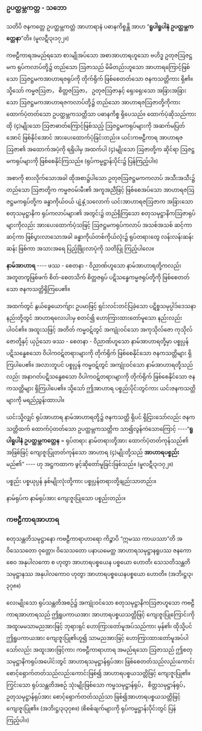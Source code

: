 ### ဥပတ္ထမ္ဘကတ္တ - သဘော

သတိပိ ဇနကတ္တေ ဥပတ္ထမ္ဘကတ္တံ အာဟာရာနံ ပဓာနကိစ္စန္တိ အာဟ “**ရူပါရူပါနံ ဥပတ္ထမ္ဘကတ္တေနာ**”တိ။
(မူလဋီ၊၃၊၁၇၂။)

ကဗဠီကာရအမည်ရသော စားမျိုအပ်သော အစာအာဟာရဟူသော ဗဟိဒ္ဓ ဥတုဇဩဇဋ္ဌမက ရုပ်ကလာပ်တို့၌ တည်သော ဩဇာသည် မိမိတည်းဟူသော အာဟာရကြောင့်ဖြစ်သော ဩဇဋ္ဌမကအာဟာရဇရုပ်ကို တိုက်ရိုက် ဖြစ်စေတတ်သော ဇနကသတ္တိကား ရှိ၏။ 
သို့သော် ကမ္မဇဩဇာ， စိတ္တဇဩဇာ， ဥတုဇဩဇာနှင့် ရှေးရှေးသော အခြားအခြားသော ဩဇဋ္ဌမကအာဟာရဇကလာပ်တို့၌ တည်သော အာဟာရဇဩဇာတို့ကိုကား ထောက်ပံ့တတ်သော ဥပတ္ထမ္ဘကသတ္တိသာ ပဓာနကိစ္စ ရှိပေသည်။ 
ထောက်ပံ့ဆိုသည်ကား ထို (၄)မျိုးသော ဩဇာဓာတ်ကြောင့်ဖြစ်သည့် ဩဇဋ္ဌမကရုပ်များကို အဆက်မပြတ်အောင် ဖြစ်နိုင်အောင် အားပေးထောက်ပံ့ခြင်းတည်း။ 
ယင်းကဗဠီကာရ အာဟာရဇဩဇာ၏ အထောက်အပံ့ကို ရရှိပါမှ အထက်ပါ (၄)မျိုးသော ဩဇာတို့က ဆိုင်ရာ ဩဇဋ္ဌမကရုပ်များကို ဖြစ်စေနိုင်ကြသည်။ (ရုပ်ကမ္မဋ္ဌာန်းပိုင်း၌ ပြန်ကြည့်ပါ။)

အစာကို စားလိုက်သောအခါ ထိုအစာ၌ပါသော ဥတုဇဩဇဋ္ဌမကကလာပ် အသီးအသီး၌ တည်သော ဩဇာတို့က ကမ္မဇဝမ်းမီး၏ အကူအညီဖြင့် ဖြစ်စေအပ်သော အာဟာရဇဩဇဋ္ဌမကရုပ်တို့က ခန္ဓာကိုယ်ဝယ် ပျံ့နှံ့သလောက် ယင်းအာဟာရဇဩဇာက အခြားသော စတုသမုဋ္ဌာနိက ရုပ်ကလာပ်များ၏ အတွင်း၌ တည်ရှိကြသော စတုသမုဋ္ဌာနိကဩဇာရုပ်များကိုလည်း အားပေးထောက်ပံ့သဖြင့် ဩဇဋ္ဌမကရုပ်ကလာပ် အသစ်အသစ် ဆင့်ကာဆင့်ကာ ဖြစ်ပွားလာသောအခါ ခန္ဓာကိုယ်တစ်ကိုယ်လုံး၌ ရုပ်တရားတွေ လန်းလန်းဆန်းဆန်း ဖြစ်ကာ အသားအရေ ပြည့်ဖြိုးလာပုံကို သတိပြု ကြည့်ပါလေ။

**နာမ်အာဟာရ** ---- ဖဿ - စေတနာ - ဝိညာဏ်ဟူသော နာမ်အာဟာရတို့ကလည်း အတူတကွဖြစ်ဖက် စိတ်-စေတသိက် စိတ္တဇရုပ် ပဋိသန္ဓေကမ္မဇရုပ်တို့ကို ဖြစ်စေတတ်သော ဇနကသတ္တိရှိကြပေ၏။

အထက်တွင် နွယ်ခွေယောက်ျား ဥပမာဖြင့် ရှင်းလင်းတင်ပြခဲ့သော ပဋိစ္စသမုပ္ပါဒ်ဒေသနာနည်းတို့တွင် အာဟာရလေးပါးမှ စတင်၍ ဟောကြားထားတော်မူသော နည်းလည်းပါဝင်၏။ 
အထူးသဖြင့် အတိတ် ကမ္မဝဋ်တွင် အကျုံးဝင်သော အကုသိုလ်ဇော ကုသိုလ်ဇောတို့နှင့် ယှဉ်သော ဖဿ - စေတနာ - ဝိညာဏ်ဟူသော နာမ်အာဟာရတို့မှာ ပစ္စုပ္ပန်ပဋိသန္ဓေစသော ဝိပါကဝဋ်တရားများကို တိုက်ရိုက် ဖြစ်စေနိုင်သော ဇနကသတ္တိများ ရှိကြပါပေ၏။ 
အလားတူပင် ပစ္စုပ္ပန် ကမ္မဝဋ်တွင် အကျုံးဝင်သော နာမ်အာဟာရတို့သည်လည်း အနာဂတ်ပဋိသန္ဓေစသော ဝိပါကဝဋ်တရားများကို တိုက်ရိုက် ဖြစ်စေနိုင်သော ဇနကသတ္တိများ ရှိကြပါပေ၏။ 
သို့သော် ဤအာဟာရ ပစ္စည်းပိုင်းတွင်ကား ယင်းဇနကသတ္တိများကို မရည်ညွှန်းထားပါ။

ယင်းသို့လျှင် ရုပ်အာဟာရ နာမ်အာဟာရတို့၌ ဇနကသတ္တိ ရှိပင် ရှိငြားသော်လည်း ဇနကသတ္တိထက် ထောက်ပံ့တတ်သော ဥပတ္ထမ္ဘကသတ္တိက သာ၍လွန်ကဲသောကြောင့် ----“**ရူပါရူပါနံ ဥပတ္ထမ္ဘကတ္တေန** = ရုပ်တရား နာမ်တရားတို့အား ထောက်ပံ့တတ်ကုန်သည်၏ အဖြစ်ဖြင့် ကျေးဇူးပြုတတ်ကုန်သော အာဟာရ (၄)မျိုးတို့သည် **အာဟာရပစ္စည်း** မည်၏” ---- ဟု အဋ္ဌကထာက ဖွင့်ဆိုတော်မူခြင်းဖြစ်သည်။ (မူလဋီ၊၃၊၁၇၂။)

ပစ္စည်း ပစ္စယုပ္ပန် နှစ်မျိုးလုံးတို့ကား ပစ္စုပ္ပန်တရားတို့ချည်းသာတည်း။

နာမ်ရုပ်က နာမ်ရုပ်အား ကျေးဇူးပြုသော ပစ္စည်းတည်း။

### ကဗဠီကာရအာဟာရ

စတုသန္တတိသမုဋ္ဌာနော ကဗဠီကာရာဟာရော ကိဉ္စာပိ “ဣမဿ ကာယဿာ”တိ အဝိသေသတော ဝုတ္တော၊ ဝိသေသတော ပနာယမေတ္ထ အာဟာရသမုဋ္ဌာနရူပဿ ဇနကော စေဝ အနုပါလကော စ ဟုတွာ အာဟာရပစ္စယေန ပစ္စယော ဟောတိ၊ သေသတိသန္တတိ သမုဋ္ဌာနဿ အနုပါလကောဝ ဟုတွာ အာဟာရပစ္စယေနပစ္စယော ဟောတိ။ (အဘိ၊ဋ္ဌ၊၃၊၃၇၈။)

လေးမျိုးသော ရုပ်သန္တတိအစဉ်၌ အကျုံးဝင်သော စတုသမုဋ္ဌာနိကဩဇာဟူသော ကဗဠီကာရအာဟာရသည် ဤရူပကာယအား အာဟာရပစ္စယသတ္တိဖြင့် ကျေးဇူးပြုကြောင်းကို အထူးမမသာမညအားဖြင့် ဘုရားရှင် ဟောကြားတော်မူအပ်သည်ကား မှန်၏၊ ထိုသို့ပင် ဤရူပကာယအား ကျေးဇူးပြု၏ဟူ၍ သာမညအားဖြင့် ဟောကြားထားတော်မူအပ်ပါသော်လည်း အထူးအားဖြင့်ကား ကဗဠီကာရာဟာရ အမည်ရသော ဩဇာသည် ဤစတုသမုဋ္ဌာနိကရုပ်အပေါင်းတွင် အာဟာရသမုဋ္ဌာန်ရုပ်အား ဖြစ်စေတတ်သည်လည်းကောင်း စောင့်ရှောက်တတ်သည်လည်းကောင်းဖြစ်၍ အာဟာရပစ္စယသတ္တိဖြင့် ကျေးဇူးပြု၏။ 
ကြွင်းသော ရုပ်သန္တတိအစဉ် သုံးမျိုးဖြစ်သော ကမ္မသမုဋ္ဌာန်ရုပ်， စိတ္တသမုဋ္ဌာန်ရုပ်， ဥတုသမုဋ္ဌာန်ရုပ်အား စောင့်ရှောက်တတ်သည်သာ ဖြစ်၍အာဟာရပစ္စယသတ္တိဖြင့် ကျေးဇူးပြု၏။ (အဘိ၊ဋ္ဌ၊၃၊၃၇၈။) (စိစစ်ချက်များကို ရုပ်ကမ္မဋ္ဌာန်းပိုင်းတွင် ပြန်ကြည့်ပါ၊၊)
